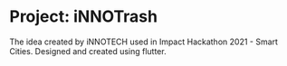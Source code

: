 # Project: iNNOTrash

The idea created by iNNOTECH used in Impact Hackathon 2021 - Smart Cities.  Designed and created using flutter.

## 
